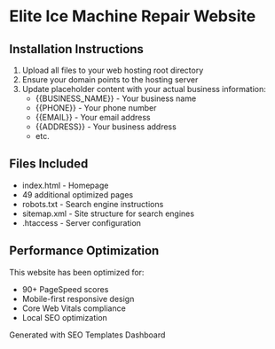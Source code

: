 # Elite Ice Machine Repair Website

## Installation Instructions

1. Upload all files to your web hosting root directory
2. Ensure your domain points to the hosting server
3. Update placeholder content with your actual business information:
   - {{BUSINESS_NAME}} - Your business name
   - {{PHONE}} - Your phone number
   - {{EMAIL}} - Your email address
   - {{ADDRESS}} - Your business address
   - etc.

## Files Included
- index.html - Homepage
- 49 additional optimized pages
- robots.txt - Search engine instructions
- sitemap.xml - Site structure for search engines
- .htaccess - Server configuration

## Performance Optimization
This website has been optimized for:
- 90+ PageSpeed scores
- Mobile-first responsive design
- Core Web Vitals compliance
- Local SEO optimization

Generated with SEO Templates Dashboard